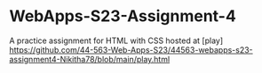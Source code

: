 # WebApps-S23-Assignment-4
A practice assignment for HTML with CSS
hosted at [play] https://github.com/44-563-Web-Apps-S23/44563-webapps-s23-assignment4-Nikitha78/blob/main/play.html
